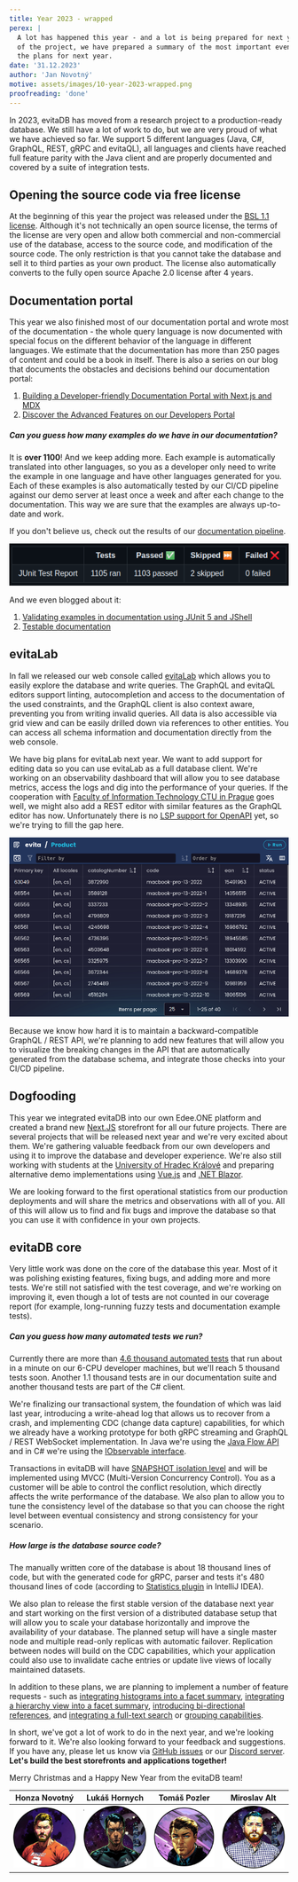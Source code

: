 ```yaml
---
title: Year 2023 - wrapped
perex: |
  A lot has happened this year - and a lot is being prepared for next year. For those who want to follow the development
  of the project, we have prepared a summary of the most important events of the year 2023 and a brief overview of 
  the plans for next year.
date: '31.12.2023'
author: 'Jan Novotný'
motive: assets/images/10-year-2023-wrapped.png
proofreading: 'done'
---
```


In 2023, evitaDB has moved from a research project to a production-ready database. We still have a lot of work to do, 
but we are very proud of what we have achieved so far. We support 5 different languages (Java, C#, GraphQL, REST, gRPC 
and evitaQL), all languages and clients have reached full feature parity with the Java client and are properly 
documented and covered by a suite of integration tests.

## Opening the source code via free license

At the beginning of this year the project was released under the [BSL 1.1 license](https://evitadb.io/documentation/use/license).
Although it's not technically an open source license, the terms of the license are very open and allow both commercial 
and non-commercial use of the database, access to the source code, and modification of the source code. The only 
restriction is that you cannot take the database and sell it to third parties as your own product. The license also 
automatically converts to the fully open source Apache 2.0 license after 4 years.

## Documentation portal

This year we also finished most of our documentation portal and wrote most of the documentation - the whole query 
language is now documented with special focus on the different behavior of the language in different languages. We 
estimate that the documentation has more than 250 pages of content and could be a book in itself. There is also a series 
on our blog that documents the obstacles and decisions behind our documentation portal:

1. [Building a Developer-friendly Documentation Portal with Next.js and MDX](https://evitadb.io/blog/05-building-documentation-portal)
2. [Discover the Advanced Features on our Developers Portal](https://evitadb.io/blog/07-advanced-features-on-developers-portal)

<Note type="info">

<NoteTitle toggles="true">

##### Can you guess how many examples do we have in our documentation?
</NoteTitle>

It is **over 1100**! And we keep adding more. Each example is automatically translated into other languages, so you as 
a developer only need to write the example in one language and have other languages generated for you. Each of these 
examples is also automatically tested by our CI/CD pipeline against our demo server at least once a week and after each
change to the documentation. This way we are sure that the examples are always up-to-date and work.

If you don't believe us, check out the results of our [documentation pipeline](https://github.com/FgForrest/evitaDB/actions/workflows/ci-dev-documentation.yml).

![Test results](assets/images/10-test-documentation-results.png)

And we even blogged about it:

1. [Validating examples in documentation using JUnit 5 and JShell](https://evitadb.io/blog/06-document-examples-testing)
2. [Testable documentation](https://evitadb.io/blog/08-testable-documenation)

</Note>

## evitaLab

In fall we released our web console called [evitaLab](https://evitadb.io/blog/09-our-new-web-client-evitalab) which 
allows you to easily explore the database and write queries. The GraphQL and evitaQL editors support linting,
autocompletion and access to the documentation of the used constraints, and the GraphQL client is also context aware,
preventing you from writing invalid queries. All data is also accessible via grid view and can be easily drilled down 
via references to other entities. You can access all schema information and documentation directly from the web console.

We have big plans for evitaLab next year. We want to add support for editing data so you can use evitaLab as a full 
database client. We're working on an observability dashboard that will allow you to see database metrics, access 
the logs and dig into the performance of your queries. If the cooperation with [Faculty of Information Technology CTU in Prague](https://www.ciirc.cvut.cz/cs/) 
goes well, we might also add a REST editor with similar features as the GraphQL editor has now. Unfortunately there is 
no [LSP support for OpenAPI](https://github.com/OAI/OpenAPI-Specification/issues/1252) yet, so we're trying to fill 
the gap here.

![evitaLab](assets/images/09-data-grid.png)

Because we know how hard it is to maintain a backward-compatible GraphQL / REST API, we're planning to add new features
that will allow you to visualize the breaking changes in the API that are automatically generated from the database 
schema, and integrate those checks into your CI/CD pipeline.

## Dogfooding

This year we integrated evitaDB into our own Edee.ONE platform and created a brand new [Next.JS](https://nextjs.org/) 
storefront for all our future projects. There are several projects that will be released next year and we're very 
excited about them. We're gathering valuable feedback from our own developers and using it to improve the database and 
developer experience. We're also still working with students at the [University of Hradec Králové](https://www.uhk.cz/en/faculty-of-informatics-and-management/about-faculty) 
and preparing alternative demo implementations using [Vue.js](https://vuejs.org/) and 
[.NET Blazor](https://dotnet.microsoft.com/en-us/apps/aspnet/web-apps/blazor).

We are looking forward to the first operational statistics from our production deployments and will share the metrics 
and observations with all of you. All of this will allow us to find and fix bugs and improve the database so that you 
can use it with confidence in your own projects.

## evitaDB core

Very little work was done on the core of the database this year. Most of it was polishing existing features, fixing bugs,
and adding more and more tests. We're still not satisfied with the test coverage, and we're working on improving it, 
even though a lot of tests are not counted in our coverage report (for example, long-running fuzzy tests and 
documentation example tests).

<Note type="info">

<NoteTitle toggles="true">

##### Can you guess how many automated tests we run?
</NoteTitle>

Currently there are more than [4.6 thousand automated tests](https://github.com/FgForrest/evitaDB/actions/runs/7248057725/job/19743529706) 
that run about in a minute on our 6-CPU developer machines, but we'll reach 5 thousand tests soon. Another 1.1 thousand 
tests are in our documentation suite and another thousand tests are part of the C# client.

</Note>

We're finalizing our transactional system, the foundation of which was laid last year, introducing a write-ahead log 
that allows us to recover from a crash, and implementing CDC (change data capture) capabilities, for which we already 
have a working prototype for both gRPC streaming and GraphQL / REST WebSocket implementation. In Java we're using 
the [Java Flow API](https://docs.oracle.com/javase/9/docs/api/java/util/concurrent/Flow.html) and in C# we're using 
the [IObservable interface](https://learn.microsoft.com/en-us/dotnet/api/system.iobservable-1?view=net-8.0).

Transactions in evitaDB will have [SNAPSHOT isolation level](https://en.wikipedia.org/wiki/Snapshot_isolation) and will 
be implemented using MVCC (Multi-Version Concurrency Control). You as a customer will be able to control the conflict 
resolution, which directly affects the write performance of the database. We also plan to allow you to tune
the consistency level of the database so that you can choose the right level between eventual consistency and strong 
consistency for your scenario.

<Note type="info">

<NoteTitle toggles="true">

##### How large is the database source code?
</NoteTitle>

The manually written core of the database is about 18 thousand lines of code, but with the generated code for gRPC,
parser and tests it's 480 thousand lines of code (according to [Statistics plugin](https://plugins.jetbrains.com/plugin/4509-statistic)
in IntelliJ IDEA).

</Note>

We also plan to release the first stable version of the database next year and start working on the first version of 
a distributed database setup that will allow you to scale your database horizontally and improve the availability of 
your database. The planned setup will have a single master node and multiple read-only replicas with automatic failover. 
Replication between nodes will build on the CDC capabilities, which your application could also use to invalidate cache
entries or update live views of locally maintained datasets.

In addition to these plans, we are planning to implement a number of feature requests - such as 
[integrating histograms into a facet summary](https://github.com/FgForrest/evitaDB/issues/8), 
[integrating a hierarchy view into a facet summary](https://github.com/FgForrest/evitaDB/issues/352), 
[introducing bi-directional references](https://github.com/FgForrest/evitaDB/issues/260), and 
[integrating a full-text search](https://github.com/FgForrest/evitaDB/issues/258) or 
[grouping capabilities](https://github.com/FgForrest/evitaDB/issues/17).

In short, we've got a lot of work to do in the next year, and we're looking forward to it. We're also looking forward 
to your feedback and suggestions. If you have any, please let us know via [GitHub issues](https://github.com/FgForrest/evitaDB/issues/) 
or our [Discord server](https://discord.gg/VsNBWxgmSw). **Let's build the best storefronts and applications together!**

Merry Christmas and a Happy New Year from the evitaDB team!

<Table>
    <Thead>
        <Tr>
            <Th>Honza Novotný</Th>
            <Th>Lukáš Hornych</Th>
            <Th>Tomáš Pozler</Th>
            <Th>Miroslav Alt</Th>
        </Tr>
    </Thead>
    <Tbody>
        <Tr>
            <Td><img src="assets/images/jno_comics.png"/></Td>
            <Td><img src="assets/images/lho_comics.png"/></Td>
            <Td><img src="assets/images/tpz_comics.png"/></Td>
            <Td><img src="assets/images/mal_comics.png"/></Td>
        </Tr>
    </Tbody>
</Table>